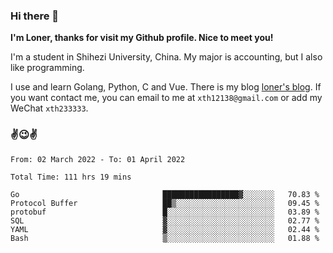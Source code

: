### Hi there 👋️

**I'm Loner, thanks for visit my Github profile. Nice to meet you!**

I'm a student in Shihezi University, China. My major is accounting, but I also like programming.

I use and learn Golang, Python, C and Vue. There is my blog [loner's blog](https://www.loner1024.top).  If you want contact me, you can email to me at `xth12138@gmail.com` or add my WeChat `xth233333`.

### ✌️😉✌️

<!--START_SECTION:waka-->

```text
From: 02 March 2022 - To: 01 April 2022

Total Time: 111 hrs 19 mins

Go                                █████████████████▓░░░░░░░   70.83 %
Protocol Buffer                   ██▒░░░░░░░░░░░░░░░░░░░░░░   09.45 %
protobuf                          █░░░░░░░░░░░░░░░░░░░░░░░░   03.89 %
SQL                               ▓░░░░░░░░░░░░░░░░░░░░░░░░   02.77 %
YAML                              ▓░░░░░░░░░░░░░░░░░░░░░░░░   02.44 %
Bash                              ▒░░░░░░░░░░░░░░░░░░░░░░░░   01.88 %
```

<!--END_SECTION:waka-->



